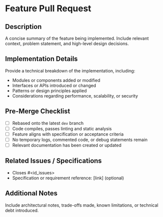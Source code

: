 # Feature Pull Request

## Description

A concise summary of the feature being implemented. Include relevant context, problem statement, and high-level design decisions.

## Implementation Details

Provide a technical breakdown of the implementation, including:

- Modules or components added or modified
- Interfaces or APIs introduced or changed
- Patterns or design principles applied
- Considerations regarding performance, scalability, or security

## Pre-Merge Checklist

- [ ] Rebased onto the latest `dev` branch
- [ ] Code compiles, passes linting and static analysis
- [ ] Feature aligns with specification or acceptance criteria
- [ ] No temporary logs, commented code, or debug statements remain
- [ ] Relevant documentation has been created or updated

## Related Issues / Specifications

- Closes #<id_issues>
- Specification or requirement reference: [link] (optional)

## Additional Notes

Include architectural notes, trade-offs made, known limitations, or technical debt introduced.
